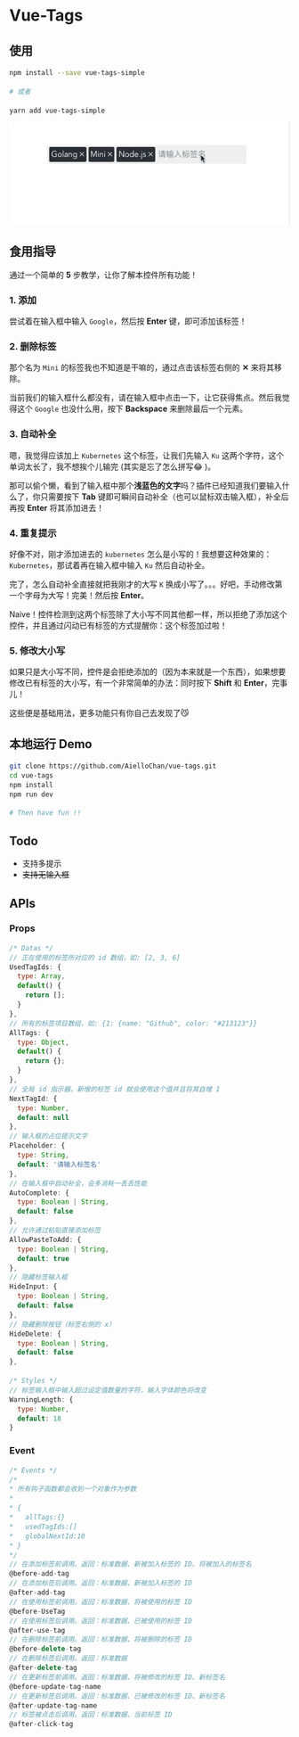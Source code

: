 # Vue-Tags

## 使用

```bash
npm install --save vue-tags-simple

# 或者

yarn add vue-tags-simple
```

![Preview.gif](preview.gif)

## 食用指导

通过一个简单的 **5** 步教学，让你了解本控件所有功能！

### 1. 添加

尝试着在输入框中输入 `Google`，然后按 **Enter** 键，即可添加该标签！

### 2. 删除标签

那个名为 `Mini` 的标签我也不知道是干嘛的，通过点击该标签右侧的 **✕** 来将其移除。

当前我们的输入框什么都没有，请在输入框中点击一下，让它获得焦点。然后我觉得这个 `Google` 也没什么用，按下 **Backspace** 来删除最后一个元素。

### 3. 自动补全

嗯，我觉得应该加上 `Kubernetes` 这个标签，让我们先输入 `Ku` 这两个字符，这个单词太长了，我不想挨个儿输完 (其实是忘了怎么拼写😂 )。

那可以偷个懒，看到了输入框中那个**浅蓝色的文字**吗？插件已经知道我们要输入什么了，你只需要按下 **Tab** 键即可瞬间自动补全（也可以鼠标双击输入框），补全后再按 **Enter** 将其添加进去！

### 4. 重复提示

好像不对，刚才添加进去的 `kubernetes` 怎么是小写的！我想要这种效果的：`Kubernetes`，那试着再在输入框中输入 `Ku` 然后自动补全。

完了，怎么自动补全直接就把我刚才的大写 `K` 换成小写了。。。好吧，手动修改第一个字母为大写！完美！然后按 **Enter**。

Naive！控件检测到这两个标签除了大小写不同其他都一样，所以拒绝了添加这个控件，并且通过闪动已有标签的方式提醒你：这个标签加过啦！

### 5. 修改大小写

如果只是大小写不同，控件是会拒绝添加的（因为本来就是一个东西），如果想要修改已有标签的大小写，有一个非常简单的办法：同时按下 **Shift** 和 **Enter**，完事儿！

这些便是基础用法，更多功能只有你自己去发现了😼

## 本地运行 Demo

```bash
git clone https://github.com/AielloChan/vue-tags.git
cd vue-tags
npm install
npm run dev

# Then have fun !!
```

## Todo

- 支持多提示
- ~~支持无输入框~~

## APIs

### Props

```JavaScript
/* Datas */
// 正在使用的标签所对应的 id 数组，如: [2, 3, 6]
UsedTagIds: {
  type: Array,
  default() {
    return [];
  }
},
// 所有的标签项目数组，如: {1: {name: "Github", color: "#213123"}}
AllTags: {
  type: Object,
  default() {
    return {};
  }
},
// 全局 id 指示器，新增的标签 id 就会使用这个值并且将其自增 1
NextTagId: {
  type: Number,
  default: null
},
// 输入框的占位提示文字
Placeholder: {
  type: String,
  default: '请输入标签名'
},
// 在输入框中自动补全，会多消耗一丢丢性能
AutoComplete: {
  type: Boolean | String,
  default: false
},
// 允许通过粘贴直接添加标签
AllowPasteToAdd: {
  type: Boolean | String,
  default: true
},
// 隐藏标签输入框
HideInput: {
  type: Boolean | String,
  default: false
},
// 隐藏删除按钮（标签右侧的 x）
HideDelete: {
  type: Boolean | String,
  default: false
},

/* Styles */
// 标签输入框中输入超过设定值数量的字符，输入字体颜色将改变
WarningLength: {
  type: Number,
  default: 18
}
```

### Event

```JavaScript
/* Events */
/*
* 所有钩子函数都会收到一个对象作为参数
*
* {
*   allTags:{}
*   usedTagIds:[]
*   globalNextId:10
* }
*/
// 在添加标签前调用。返回：标准数据、新被加入标签的 ID、将被加入的标签名
@before-add-tag
// 在添加标签后调用。返回：标准数据、新被加入标签的 ID
@after-add-tag
// 在使用标签前调用。返回：标准数据、将被使用的标签 ID
@before-UseTag
// 在使用标签后调用。返回：标准数据、已被使用的标签 ID
@after-use-tag
// 在删除标签前调用。返回：标准数据、将被删除的标签 ID
@before-delete-tag
// 在删除标签后调用。返回：标准数据
@after-delete-tag
// 在更新标签前调用。返回：标准数据、将被修改的标签 ID、新标签名
@before-update-tag-name
// 在更新标签后调用。返回：标准数据、已被修改的标签 ID、新标签名
@after-update-tag-name
// 标签被点击后调用。返回：标准数据、当前标签 ID
@after-click-tag
```